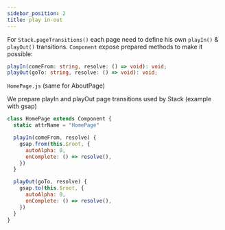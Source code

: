 ```yaml
---
sidebar_position: 2
title: play in-out
---
```


For `Stack.pageTransitions()` each page need to define his own `playIn()` & `playOut()` transitions.
`Component` expose prepared methods to make it possible:

```ts
playIn(comeFrom: string, resolve: () => void): void;
playOut(goTo: string, resolve: () => void): void;
```

`HomePage.js`
(same for AboutPage)

We prepare playIn and playOut page transitions used by Stack (example with gsap)

```js
class HomePage extends Component {
  static attrName = "HomePage"

  playIn(comeFrom, resolve) {
    gsap.from(this.$root, {
      autoAlpha: 0,
      onComplete: () => resolve(),
    })
  }

  playOut(goTo, resolve) {
    gsap.to(this.$root, {
      autoAlpha: 0,
      onComplete: () => resolve(),
    })
  }
}
```

